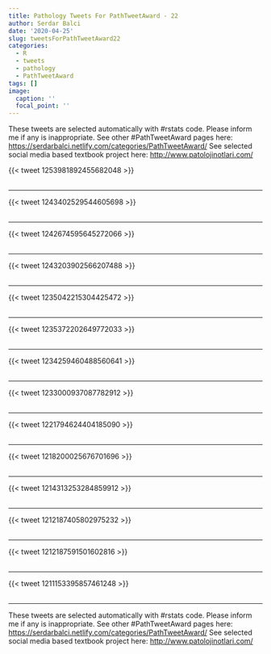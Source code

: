 ```yaml
---
title: Pathology Tweets For PathTweetAward - 22
author: Serdar Balci
date: '2020-04-25'
slug: tweetsForPathTweetAward22
categories:
  - R
  - tweets
  - pathology
  - PathTweetAward
tags: []
image:
  caption: ''
  focal_point: ''
---
```



These tweets are selected automatically with #rstats code. Please inform me if any is inappropriate.
See other #PathTweetAward pages here: https://serdarbalci.netlify.com/categories/PathTweetAward/ 
See selected social media based textbook project here: http://www.patolojinotlari.com/

{{< tweet 1253981892455682048 >}}
<br>
<br>
<hr>
{{< tweet 1243402529544605698 >}}
<br>
<br>
<hr>
{{< tweet 1242674595645272066 >}}
<br>
<br>
<hr>
{{< tweet 1243203902566207488 >}}
<br>
<br>
<hr>
{{< tweet 1235042215304425472 >}}
<br>
<br>
<hr>
{{< tweet 1235372202649772033 >}}
<br>
<br>
<hr>
{{< tweet 1234259460488560641 >}}
<br>
<br>
<hr>
{{< tweet 1233000937087782912 >}}
<br>
<br>
<hr>
{{< tweet 1221794624404185090 >}}
<br>
<br>
<hr>
{{< tweet 1218200025676701696 >}}
<br>
<br>
<hr>
{{< tweet 1214313253284859912 >}}
<br>
<br>
<hr>
{{< tweet 1212187405802975232 >}}
<br>
<br>
<hr>
{{< tweet 1212187591501602816 >}}
<br>
<br>
<hr>
{{< tweet 1211153395857461248 >}}
<br>
<br>
<hr>


These tweets are selected automatically with #rstats code. Please inform me if any is inappropriate.
See other #PathTweetAward pages here: https://serdarbalci.netlify.com/categories/PathTweetAward/ 
See selected social media based textbook project here: http://www.patolojinotlari.com/
